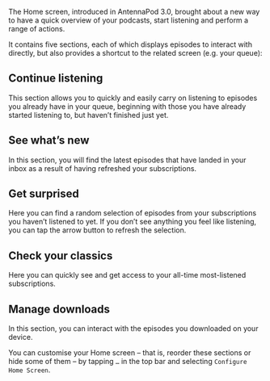 The Home screen, introduced in AntennaPod 3.0, brought about a new way to have a quick overview of your podcasts, start listening and perform a range of actions.

It contains five sections, each of which displays episodes to interact with directly, but also provides a shortcut to the related screen (e.g. your queue):

## Continue listening
This section allows you to quickly and easily carry on listening to episodes you already have in your queue, beginning with those you have already started listening to, but haven’t finished just yet.

## See what’s new
In this section, you will find the latest episodes that have landed in your inbox as a result of having refreshed your subscriptions.

## Get surprised
Here you can find a random selection of episodes from your subscriptions you haven’t listened to yet. If you don’t see anything you feel like listening, you can tap the arrow button to refresh the selection.

## Check your classics
Here you can quickly see and get access to your all-time most-listened subscriptions.

## Manage downloads
In this section, you can interact with the episodes you downloaded on your device.

You can customise your Home screen – that is, reorder these sections or hide some of them – by tapping `…` in the top bar and selecting `Configure Home Screen`.
